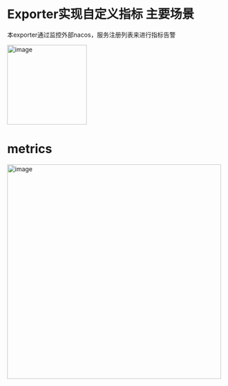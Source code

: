 # Exporter实现自定义指标 主要场景
本exporter通过监控外部nacos，服务注册列表来进行指标告警

<img width="184" alt="image" src="https://github.com/SQGE/nacos-service-monitoring/assets/30278569/3c15b12a-f925-4a80-acf2-9799d3d428b4">

# metrics
<img width="495" alt="image" src="https://github.com/SQGE/nacos-service-monitoring/assets/30278569/50eb3ad3-b909-4651-9727-4ebc0334fdae">
